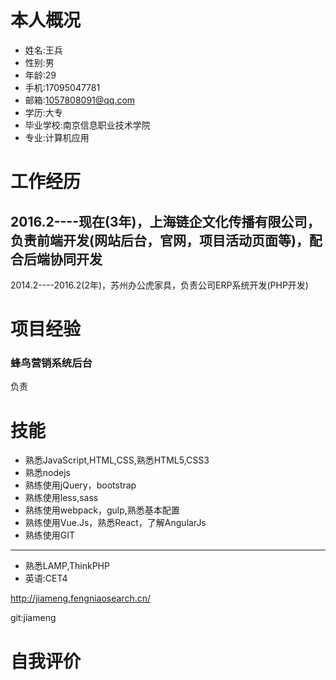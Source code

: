 # 本人概况
- 姓名:王兵
- 性别:男
- 年龄:29
- 手机:17095047781
- 邮箱:1057808091@qq.com
- 学历:大专
- 毕业学校:南京信息职业技术学院
- 专业:计算机应用

# 工作经历

2016.2----现在(3年)，上海链企文化传播有限公司，负责前端开发(网站后台，官网，项目活动页面等)，配合后端协同开发
--------------------------
2014.2----2016.2(2年)，苏州办公虎家具，负责公司ERP系统开发(PHP开发)


# 项目经验

### 蜂鸟营销系统后台
负责


# 技能

- 熟悉JavaScript,HTML,CSS,熟悉HTML5,CSS3
- 熟悉nodejs
- 熟练使用jQuery，bootstrap
- 熟练使用less,sass
- 熟练使用webpack，gulp,熟悉基本配置
- 熟练使用Vue.Js，熟悉React，了解AngularJs
- 熟练使用GIT

--------------

- 熟悉LAMP,ThinkPHP
- 英语:CET4


http://jiameng.fengniaosearch.cn/

git:jiameng



# 自我评价
